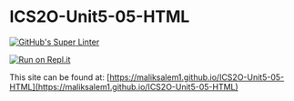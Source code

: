 # ICS2O-Unit5-05-HTML

[![GitHub's Super Linter](https://github.com/maliksalem1/ICS2O-Unit5-05-HTML/workflows/GitHub's%20Super%20Linter/badge.svg)](https://github.com/maliksalem1/ICS2O-Unit5-05-HTML/actions)

[![Run on Repl.it](https://repl.it/badge/github/maliksalem1/ICS2O-Unit5-05-HTML)](https://repl.it/github/maliksalem1/ICS2O-Unit5-05-HTML)

This site can be found at: [https://maliksalem1.github.io/ICS2O-Unit5-05-HTML](https://maliksalem1.github.io/ICS2O-Unit5-05-HTML)
